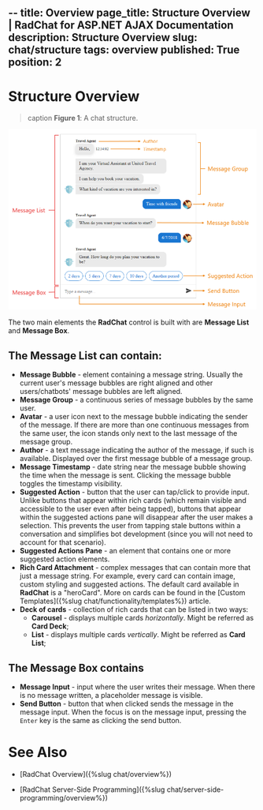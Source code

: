 --
title: Overview
page_title: Structure Overview | RadChat for ASP.NET AJAX Documentation
description: Structure Overview
slug: chat/structure
tags: overview
published: True
position: 2
---

# Structure Overview

>caption **Figure 1**: A chat structure.

![chat-structure](images/chat-structure.png)

The two main elements the **RadChat** control is built with are **Message List** and **Message Box**.

## The Message List can contain: 

* **Message Bubble** - element containing a message string. Usually the current user's message bubbles are right aligned and other users/chatbots' message bubbles are left aligned.
* **Message Group** - a continuous series of message bubbles by the same user. 
* **Avatar** - a user icon next to the message bubble indicating the sender of the message. If there are more than one continuous messages from the same user, the icon stands only next to the last message of the message group.
* **Author** - a text message indicating the author of the message, if such is available. Displayed over the first message bubble of a message group.
* **Message Timestamp** - date string near the message bubble showing the time when the message is sent. Clicking the message bubble toggles the timestamp visibility.
* **Suggested Action** - button that the user can tap/click to provide input. Unlike buttons that appear within rich cards (which remain visible and accessible to the user even after being tapped), buttons that appear within the suggested actions pane will disappear after the user makes a selection. This prevents the user from tapping stale buttons within a conversation and simplifies bot development (since you will not need to account for that scenario).
* **Suggested Actions Pane** - an element that contains one or more suggested action elements.
* **Rich Card Attachment** - complex messages that can contain more that just a message string. For example, every card can contain image, custom styling and suggested actions. The default card available in **RadChat** is a "heroCard". More on cards can be found in the [Custom Templates]({%slug chat/functionality/templates%}) article.  
* **Deck of cards** - collection of rich cards that can be listed in two ways: 
    * **Carousel** - displays multiple cards *horizontally*. Might be referred as **Card Deck**;
    * **List** - displays multiple cards *vertically*. Might be referred as **Card List**; 


## The Message Box contains

* **Message Input** - input where the user writes their message. When there is no message written, a placeholder message is visible.
* **Send Button** - button that when clicked sends the message in the message input. When the focus is on the message input, pressing the `Enter` key is the same as clicking the send button.

# See Also

 * [RadChat Overview]({%slug chat/overview%})

 * [RadChat Server-Side Programming]({%slug chat/server-side-programming/overview%})
 
